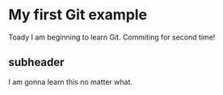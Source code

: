 # My first Git example
Toady I am beginning to learn Git.
Commiting for second time!
## subheader
 I am gonna learn this no matter what. 